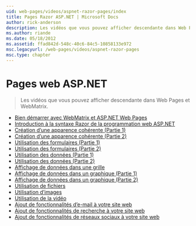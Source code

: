 ```yaml
---
uid: web-pages/videos/aspnet-razor-pages/index
title: Pages Razor ASP.NET | Microsoft Docs
author: rick-anderson
description: Les vidéos que vous pouvez afficher descendante dans Web Pages et WebMatrix.
ms.author: riande
ms.date: 05/18/2012
ms.assetid: ffad842d-548c-40c6-84c5-10858133e972
msc.legacyurl: /web-pages/videos/aspnet-razor-pages
msc.type: chapter
---
```

<a name="aspnet-web-pages"></a>Pages web ASP.NET
=================
> Les vidéos que vous pouvez afficher descendante dans Web Pages et WebMatrix.


- [Bien démarrer avec WebMatrix et ASP.NET Web Pages](getting-started-with-webmatrix-and-aspnet-web-pages.md)
- [Introduction à la syntaxe Razor de la programmation web ASP.NET](introduction-to-aspnet-web-programming-using-the-razor-syntax.md)
- [Création d’une apparence cohérente (Partie 1)](creating-a-consistent-look-part-1.md)
- [Création d’une apparence cohérente (Partie 2)](creating-a-consistent-look-part-2.md)
- [Utilisation des formulaires (Partie 1)](working-with-forms-part-1.md)
- [Utilisation des formulaires (Partie 2)](working-with-forms-part-2.md)
- [Utilisation des données (Partie 1)](working-with-data-part-1.md)
- [Utilisation des données (Partie 2)](working-with-data-part-2.md)
- [Affichage de données dans une grille](displaying-data-in-a-grid.md)
- [Affichage de données dans un graphique (Partie 1)](displaying-data-in-a-chart-part-1.md)
- [Affichage de données dans un graphique (Partie 2)](displaying-data-in-a-chart-part-2.md)
- [Utilisation de fichiers](working-with-files.md)
- [Utilisation d’images](working-with-images.md)
- [Utilisation de la vidéo](working-with-video.md)
- [Ajout de fonctionnalités d’e-mail à votre site web](adding-email-to-your-web-site.md)
- [Ajout de fonctionnalités de recherche à votre site web](adding-search-to-your-web-site.md)
- [Ajout de fonctionnalités de réseaux sociaux à votre site web](adding-social-networking-to-your-website.md)
